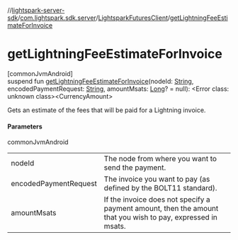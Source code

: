 //[lightspark-server-sdk](../../../index.md)/[com.lightspark.sdk.server](../index.md)/[LightsparkFuturesClient](index.md)/[getLightningFeeEstimateForInvoice](get-lightning-fee-estimate-for-invoice.md)

# getLightningFeeEstimateForInvoice

[commonJvmAndroid]\
suspend fun [getLightningFeeEstimateForInvoice](get-lightning-fee-estimate-for-invoice.md)(nodeId: [String](https://kotlinlang.org/api/latest/jvm/stdlib/kotlin/-string/index.html), encodedPaymentRequest: [String](https://kotlinlang.org/api/latest/jvm/stdlib/kotlin/-string/index.html), amountMsats: [Long](https://kotlinlang.org/api/latest/jvm/stdlib/kotlin/-long/index.html)? = null): &lt;Error class: unknown class&gt;&lt;CurrencyAmount&gt;

Gets an estimate of the fees that will be paid for a Lightning invoice.

#### Parameters

commonJvmAndroid

| | |
|---|---|
| nodeId | The node from where you want to send the payment. |
| encodedPaymentRequest | The invoice you want to pay (as defined by the BOLT11 standard). |
| amountMsats | If the invoice does not specify a payment amount, then the amount that you wish to pay,     expressed in msats. |
